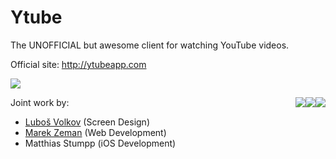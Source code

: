 Ytube
=====

The UNOFFICIAL but awesome client for watching YouTube videos.

Official site: http://ytubeapp.com

<a href="https://itunes.apple.com/us/app/ytube/id737063997?l=de&ls=1&mt=8"><img src="https://raw.github.com/MStumpp/Ytube/master/youtube_screen_1.png"/></a>

<div style="float: right"><img src="https://raw.github.com/MStumpp/Ytube/master/youtube_screen_1.png"/></div>
<div style="float: right"><img src="https://raw.github.com/MStumpp/Ytube/master/youtube_screen_2.png"/></div>
<div style="float: right"><img src="https://raw.github.com/MStumpp/Ytube/master/youtube_screen_3.png"/></div>

Joint work by:
- [Luboš Volkov](http://dribbble.com/OtherPlanet) (Screen Design)
- [Marek Zeman](http://marekzeman.cz) (Web Development)
- Matthias Stumpp (iOS Development)

